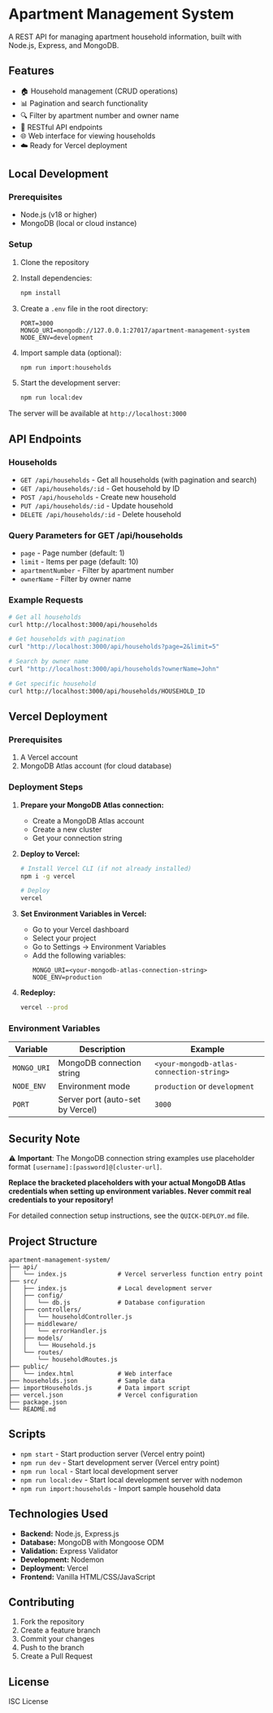 # Apartment Management System

A REST API for managing apartment household information, built with Node.js, Express, and MongoDB.

## Features

- 🏠 Household management (CRUD operations)
- 📊 Pagination and search functionality
- 🔍 Filter by apartment number and owner name
- 📱 RESTful API endpoints
- 🌐 Web interface for viewing households
- ☁️ Ready for Vercel deployment

## Local Development

### Prerequisites

- Node.js (v18 or higher)
- MongoDB (local or cloud instance)

### Setup

1. Clone the repository
2. Install dependencies:

   ```bash
   npm install
   ```

3. Create a `.env` file in the root directory:

   ```env
   PORT=3000
   MONGO_URI=mongodb://127.0.0.1:27017/apartment-management-system
   NODE_ENV=development
   ```

4. Import sample data (optional):

   ```bash
   npm run import:households
   ```

5. Start the development server:
   ```bash
   npm run local:dev
   ```

The server will be available at `http://localhost:3000`

## API Endpoints

### Households

- `GET /api/households` - Get all households (with pagination and search)
- `GET /api/households/:id` - Get household by ID
- `POST /api/households` - Create new household
- `PUT /api/households/:id` - Update household
- `DELETE /api/households/:id` - Delete household

### Query Parameters for GET /api/households

- `page` - Page number (default: 1)
- `limit` - Items per page (default: 10)
- `apartmentNumber` - Filter by apartment number
- `ownerName` - Filter by owner name

### Example Requests

```bash
# Get all households
curl http://localhost:3000/api/households

# Get households with pagination
curl "http://localhost:3000/api/households?page=2&limit=5"

# Search by owner name
curl "http://localhost:3000/api/households?ownerName=John"

# Get specific household
curl http://localhost:3000/api/households/HOUSEHOLD_ID
```

## Vercel Deployment

### Prerequisites

1. A Vercel account
2. MongoDB Atlas account (for cloud database)

### Deployment Steps

1. **Prepare your MongoDB Atlas connection:**

   - Create a MongoDB Atlas account
   - Create a new cluster
   - Get your connection string

2. **Deploy to Vercel:**

   ```bash
   # Install Vercel CLI (if not already installed)
   npm i -g vercel

   # Deploy
   vercel
   ```

3. **Set Environment Variables in Vercel:**

   - Go to your Vercel dashboard
   - Select your project
   - Go to Settings → Environment Variables
   - Add the following variables:
     ```
     MONGO_URI=<your-mongodb-atlas-connection-string>
     NODE_ENV=production
     ```

4. **Redeploy:**
   ```bash
   vercel --prod
   ```

### Environment Variables

| Variable    | Description                      | Example                                  |
| ----------- | -------------------------------- | ---------------------------------------- |
| `MONGO_URI` | MongoDB connection string        | `<your-mongodb-atlas-connection-string>` |
| `NODE_ENV`  | Environment mode                 | `production` or `development`            |
| `PORT`      | Server port (auto-set by Vercel) | `3000`                                   |

## Security Note

⚠️ **Important**: The MongoDB connection string examples use placeholder format `[username]:[password]@[cluster-url]`.

**Replace the bracketed placeholders with your actual MongoDB Atlas credentials when setting up environment variables. Never commit real credentials to your repository!**

For detailed connection setup instructions, see the `QUICK-DEPLOY.md` file.

## Project Structure

```
apartment-management-system/
├── api/
│   └── index.js              # Vercel serverless function entry point
├── src/
│   ├── index.js              # Local development server
│   ├── config/
│   │   └── db.js             # Database configuration
│   ├── controllers/
│   │   └── householdController.js
│   ├── middleware/
│   │   └── errorHandler.js
│   ├── models/
│   │   └── Household.js
│   └── routes/
│       └── householdRoutes.js
├── public/
│   └── index.html            # Web interface
├── households.json           # Sample data
├── importHouseholds.js       # Data import script
├── vercel.json               # Vercel configuration
├── package.json
└── README.md
```

## Scripts

- `npm start` - Start production server (Vercel entry point)
- `npm run dev` - Start development server (Vercel entry point)
- `npm run local` - Start local development server
- `npm run local:dev` - Start local development server with nodemon
- `npm run import:households` - Import sample household data

## Technologies Used

- **Backend:** Node.js, Express.js
- **Database:** MongoDB with Mongoose ODM
- **Validation:** Express Validator
- **Development:** Nodemon
- **Deployment:** Vercel
- **Frontend:** Vanilla HTML/CSS/JavaScript

## Contributing

1. Fork the repository
2. Create a feature branch
3. Commit your changes
4. Push to the branch
5. Create a Pull Request

## License

ISC License
